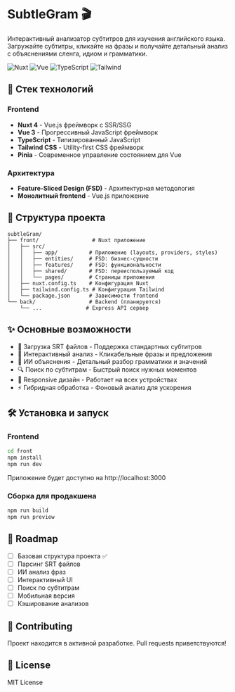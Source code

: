 # SubtleGram 🎬

Интерактивный анализатор субтитров для изучения английского языка. Загружайте субтитры, кликайте на фразы и получайте детальный анализ с объяснениями сленга, идиом и грамматики.

![Nuxt](https://img.shields.io/badge/Nuxt-4-00DC82?style=for-the-badge&logo=nuxt.js&logoColor=white)
![Vue](https://img.shields.io/badge/Vue-3-4FC08D?style=for-the-badge&logo=vue.js&logoColor=white)
![TypeScript](https://img.shields.io/badge/TypeScript-3178C6?style=for-the-badge&logo=typescript&logoColor=white)
![Tailwind](https://img.shields.io/badge/Tailwind-06B6D4?style=for-the-badge&logo=tailwind-css&logoColor=white)

## 🚀 Стек технологий

### Frontend
- **Nuxt 4** - Vue.js фреймворк с SSR/SSG
- **Vue 3** - Прогрессивный JavaScript фреймворк
- **TypeScript** - Типизированный JavaScript
- **Tailwind CSS** - Utility-first CSS фреймворк
- **Pinia** - Современное управление состоянием для Vue

### Архитектура
- **Feature-Sliced Design (FSD)** - Архитектурная методология
- **Монолитный frontend** - Vue.js приложение

## 📁 Структура проекта

```
subtleGram/
├── front/                 # Nuxt приложение
│   ├── src/
│   │   ├── app/          # Приложение (layouts, providers, styles)
│   │   ├── entities/     # FSD: бизнес-сущности
│   │   ├── features/     # FSD: функциональности
│   │   ├── shared/       # FSD: переиспользуемый код
│   │   └── pages/        # Страницы приложения
│   ├── nuxt.config.ts    # Конфигурация Nuxt
│   ├── tailwind.config.ts # Конфигурация Tailwind
│   └── package.json      # Зависимости frontend
└── back/                 # Backend (планируется)
    └── ...              # Express API сервер
```

## ✨ Основные возможности

- 📄 Загрузка SRT файлов - Поддержка стандартных субтитров
- 🎯 Интерактивный анализ - Кликабельные фразы и предложения
- 🤖 ИИ объяснения - Детальный разбор грамматики и значений
- 🔍 Поиск по субтитрам - Быстрый поиск нужных моментов
- 📱 Responsive дизайн - Работает на всех устройствах
- ⚡ Гибридная обработка - Фоновый анализ для ускорения

## 🛠 Установка и запуск

### Frontend
```bash
cd front
npm install
npm run dev
```

Приложение будет доступно на http://localhost:3000

### Сборка для продакшена
```bash
npm run build
npm run preview
```

## 📝 Roadmap

- [ ] Базовая структура проекта ✅
- [ ] Парсинг SRT файлов
- [ ] ИИ анализ фраз
- [ ] Интерактивный UI
- [ ] Поиск по субтитрам
- [ ] Мобильная версия
- [ ] Кэширование анализов

## 🤝 Contributing

Проект находится в активной разработке. Pull requests приветствуются!

## 📄 License

MIT License
